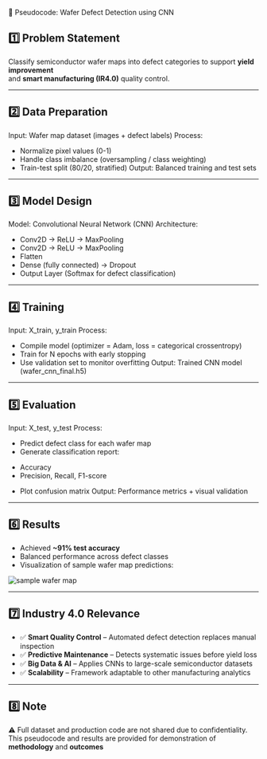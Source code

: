  📘 Pseudocode: Wafer Defect Detection using CNN

## 1️⃣ Problem Statement
Classify semiconductor wafer maps into defect categories to support **yield improvement**  
and **smart manufacturing (IR4.0)** quality control.

---

## 2️⃣ Data Preparation
Input: Wafer map dataset (images + defect labels)
Process:
- Normalize pixel values (0-1)
- Handle class imbalance (oversampling / class weighting)
- Train-test split (80/20, stratified)
Output: Balanced training and test sets

---

## 3️⃣ Model Design
Model: Convolutional Neural Network (CNN)
Architecture:
- Conv2D → ReLU → MaxPooling
- Conv2D → ReLU → MaxPooling
- Flatten
- Dense (fully connected) → Dropout
- Output Layer (Softmax for defect classification)

---

## 4️⃣ Training
Input: X_train, y_train
Process:
- Compile model (optimizer = Adam, loss = categorical crossentropy)
- Train for N epochs with early stopping
- Use validation set to monitor overfitting
Output: Trained CNN model (wafer_cnn_final.h5)

---

## 5️⃣ Evaluation
Input: X_test, y_test
Process:
- Predict defect class for each wafer map
- Generate classification report:
* Accuracy
* Precision, Recall, F1-score
- Plot confusion matrix
Output: Performance metrics + visual validation

---

## 6️⃣ Results
- Achieved **~91% test accuracy**  
- Balanced performance across defect classes  
- Visualization of sample wafer map predictions:  

![sample wafer map](results/wafermap_example.png)

---

## 7️⃣ Industry 4.0 Relevance
- ✅ **Smart Quality Control** – Automated defect detection replaces manual inspection  
- ✅ **Predictive Maintenance** – Detects systematic issues before yield loss  
- ✅ **Big Data & AI** – Applies CNNs to large-scale semiconductor datasets  
- ✅ **Scalability** – Framework adaptable to other manufacturing analytics  

---

## 8️⃣ Note
⚠️ Full dataset and production code are not shared due to confidentiality.  
This pseudocode and results are provided for demonstration of **methodology** and **outcomes**

